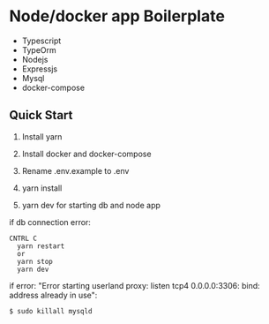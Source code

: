 # Node/docker app Boilerplate

- Typescript
- TypeOrm
- Nodejs
- Expressjs
- Mysql
- docker-compose

## Quick Start

1. Install yarn

2. Install docker and docker-compose

3. Rename .env.example to .env

4. yarn install

5. yarn dev for starting db and node app

if db connection error:

```
CNTRL C
  yarn restart
  or
  yarn stop
  yarn dev
```

if error: "Error starting userland proxy: listen tcp4 0.0.0.0:3306: bind: address already in use":

```bash
$ sudo killall mysqld
```


